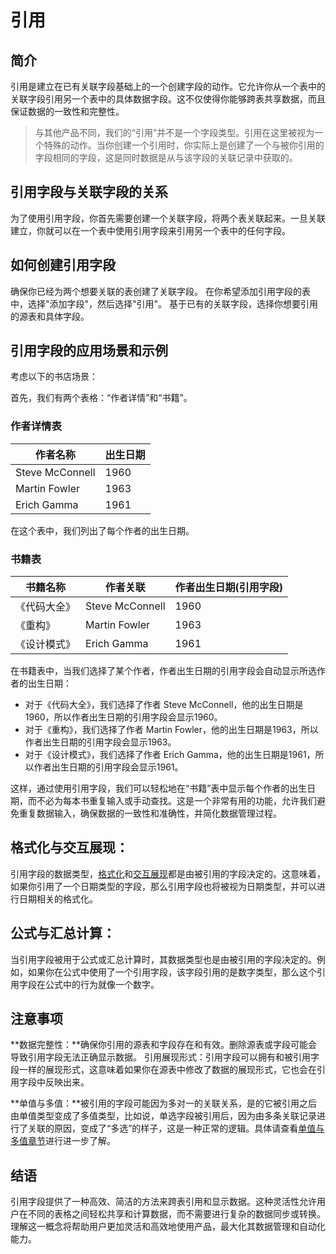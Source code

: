# 引用

## 简介

引用是建立在已有关联字段基础上的一个创建字段的动作。它允许你从一个表中的关联字段引用另一个表中的具体数据字段。这不仅使得你能够跨表共享数据，而且保证数据的一致性和完整性。

> 与其他产品不同，我们的“引用”并不是一个字段类型。引用在这里被视为一个特殊的动作。当你创建一个引用时，你实际上是创建了一个与被你引用的字段相同的字段，这是同时数据是从与该字段的关联记录中获取的。

## 引用字段与关联字段的关系

为了使用引用字段，你首先需要创建一个关联字段，将两个表关联起来。一旦关联建立，你就可以在一个表中使用引用字段来引用另一个表中的任何字段。

## 如何创建引用字段

确保你已经为两个想要关联的表创建了关联字段。 在你希望添加引用字段的表中，选择"添加字段"，然后选择"引用"。 基于已有的关联字段，选择你想要引用的源表和具体字段。

## 引用字段的应用场景和示例

考虑以下的书店场景：

首先，我们有两个表格：“作者详情”和“书籍”。

### 作者详情表

| 作者名称            | 出生日期 |
| --------------- | ---- |
| Steve McConnell | 1960 |
| Martin Fowler   | 1963 |
| Erich Gamma     | 1961 |

在这个表中，我们列出了每个作者的出生日期。

### 书籍表

| 书籍名称   | 作者关联            | 作者出生日期(引用字段) |
| ------ | --------------- | ------------ |
| 《代码大全》 | Steve McConnell | 1960         |
| 《重构》   | Martin Fowler   | 1963         |
| 《设计模式》 | Erich Gamma     | 1961         |

在书籍表中，当我们选择了某个作者，作者出生日期的引用字段会自动显示所选作者的出生日期：

* 对于《代码大全》，我们选择了作者 Steve McConnell，他的出生日期是1960，所以作者出生日期的引用字段会显示1960。
* 对于《重构》，我们选择了作者 Martin Fowler，他的出生日期是1963，所以作者出生日期的引用字段会显示1963。
* 对于《设计模式》，我们选择了作者 Erich Gamma，他的出生日期是1961，所以作者出生日期的引用字段会显示1961。

这样，通过使用引用字段，我们可以轻松地在“书籍”表中显示每个作者的出生日期，而不必为每本书重复输入或手动查找。这是一个非常有用的功能，允许我们避免重复数据输入，确保数据的一致性和准确性，并简化数据管理过程。

## 格式化与交互展现：

引用字段的数据类型，[格式化](../tong-yong/ge-shi-hua.md)和[交互展现](../tong-yong/jiao-hu-zhan-xian.md)都是由被引用的字段决定的。这意味着，如果你引用了一个日期类型的字段，那么引用字段也将被视为日期类型，并可以进行日期相关的格式化。

## 公式与汇总计算：

当引用字段被用于公式或汇总计算时，其数据类型也是由被引用的字段决定的。例如，如果你在公式中使用了一个引用字段，该字段引用的是数字类型，那么这个引用字段在公式中的行为就像一个数字。

## 注意事项

**数据完整性：**确保你引用的源表和字段存在和有效。删除源表或字段可能会导致引用字段无法正确显示数据。 引用展现形式：引用字段可以拥有和被引用字段一样的展现形式，这意味着如果你在源表中修改了数据的展现形式，它也会在引用字段中反映出来。

**单值与多值：**被引用的字段可能因为多对一的关联关系，是的它被引用之后由单值类型变成了多值类型，比如说，单选字段被引用后，因为由多条关联记录进行了关联的原因，变成了“多选”的样子，这是一种正常的逻辑。具体请查看[单值与多值章节](../tong-yong/dan-zhi-yu-duo-zhi.md)进行进一步了解。

## 结语

引用字段提供了一种高效、简洁的方法来跨表引用和显示数据。这种灵活性允许用户在不同的表格之间轻松共享和计算数据，而不需要进行复杂的数据同步或转换。理解这一概念将帮助用户更加灵活和高效地使用产品，最大化其数据管理和自动化能力。
